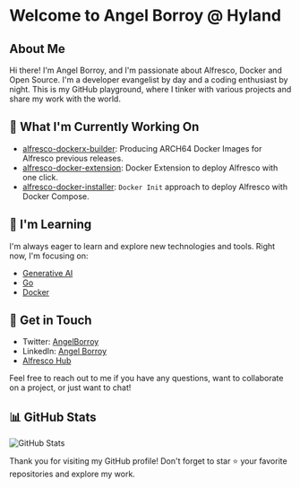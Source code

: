 # Welcome to Angel Borroy @ Hyland

## About Me

Hi there! I'm Angel Borroy, and I'm passionate about Alfresco, Docker and Open Source. I'm a developer evangelist by day and a coding enthusiast by night. This is my GitHub playground, where I tinker with various projects and share my work with the world.

## 🔭 What I'm Currently Working On

- [alfresco-dockerx-builder](https://github.com/aborroy/alfresco-dockerx-builder): Producing ARCH64 Docker Images for Alfresco previous releases.
- [alfresco-docker-extension](https://github.com/AlfrescoLabs/alfresco-docker-extension): Docker Extension to deploy Alfresco with one click.
- [alfresco-docker-installer](https://github.com/alfresco/alfresco-docker-installer): `Docker Init` approach to deploy Alfresco with Docker Compose.

## 🌱 I'm Learning

I'm always eager to learn and explore new technologies and tools. Right now, I'm focusing on:

- [Generative AI](https://github.com/aborroy/alfresco-genai)
- [Go](https://github.com/aborroy/alfresco-go-cli)
- [Docker](https://github.com/aborroy/docker-init-with-templates) 

## 💬 Get in Touch

- Twitter: [AngelBorroy](https://twitter.com/AngelBorroy)
- LinkedIn: [Angel Borroy](https://linkedin.com/in/angelborroy)
- [Alfresco Hub](https://hub.alfresco.com)

Feel free to reach out to me if you have any questions, want to collaborate on a project, or just want to chat!

## 📊 GitHub Stats

![GitHub Stats](https://github-readme-stats.vercel.app/api?username=aborroy&show_icons=true&count_private=true)

Thank you for visiting my GitHub profile! Don't forget to star ⭐️ your favorite repositories and explore my work.
